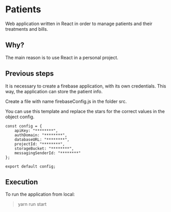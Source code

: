 # Patients

Web application written in React in order to manage patients and their treatments and bills.

## Why?

The main reason is to use React in a personal project.

## Previous steps

It is necessary to create a firebase application, with its own credentials. This way, the application can store the patient info.

Create a file with name firebaseConfig.js in the folder src.

You can use this template and replace the stars for the correct values in the object config.

````
const config = {
    apiKey: "********",
    authDomain: "********",
    databaseURL: "********",
    projectId: "********",
    storageBucket: "********",
    messagingSenderId: "********"
};

export default config;
````

## Execution

To run the application from local:

> yarn run start





